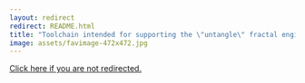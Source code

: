 ```yaml
---
layout: redirect
redirect: README.html
title: "Toolchain intended for supporting the \"untangle\" fractal engine. Keep it simple!"
image: assets/favimage-472x472.jpg
---
```


<a href="{{ page.redirect }}">Click here if you are not redirected.</a>
